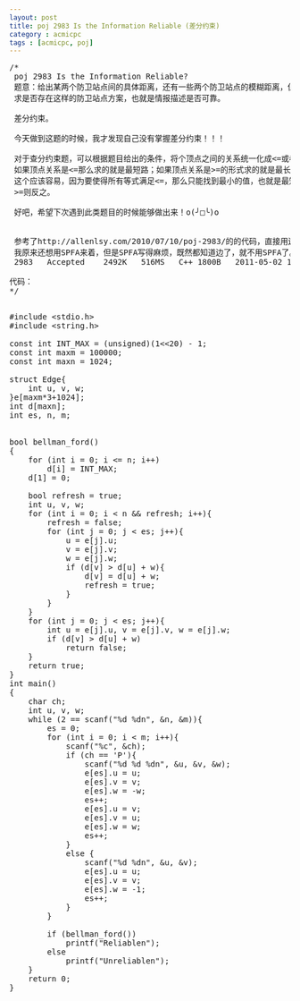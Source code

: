 ```yaml
---
layout: post
title: poj 2983 Is the Information Reliable (差分约束)
category : acmicpc
tags : [acmicpc, poj]
---
```


<pre>/*  
 poj 2983 Is the Information Reliable?  
 题意：给出某两个防卫站点间的具体距离，还有一些两个防卫站点的模糊距离，但是距离&gt;=1.  
 求是否存在这样的防卫站点方案，也就是情报描述是否可靠。  
   
 差分约束。  
   
 今天做到这题的时候，我才发现自己没有掌握差分约束！！！  
   
 对于查分约束题，可以根据题目给出的条件，将个顶点之间的关系统一化成&lt;=或者&gt;=的形式。  
 如果顶点关系是&lt;=那么求的就是最短路；如果顶点关系是&gt;=的形式求的就是最长路。  
 这个应该容易，因为要使得所有等式满足&lt;=，那么只能找到最小的值，也就是最短路。  
 &gt;=则反之。  
   
 好吧，希望下次遇到此类题目的时候能够做出来！o(╯□╰)o  
   
   
 参考了http://allenlsy.com/2010/07/10/poj-2983/的的代码，直接用边进行Bellman Ford 省事。  
 我原来还想用SPFA来着，但是SPFA写得麻烦，既然都知道边了，就不用SPFA了。  
 2983	Accepted	2492K	516MS	C++	1800B	2011-05-02 17:51:15  
   
代码：  
*/</pre>  
<!--more-->  
<pre>  
#include &lt;stdio.h&gt;  
#include &lt;string.h&gt;  

const int INT_MAX = (unsigned)(1&lt;&lt;20) - 1;  
const int maxm = 100000;  
const int maxn = 1024;  

struct Edge{  
    int u, v, w;  
}e[maxm*3+1024];  
int d[maxn];  
int es, n, m;  


bool bellman_ford()  
{  
    for (int i = 0; i &lt;= n; i++)  
        d[i] = INT_MAX;  
    d[1] = 0;  
    
    bool refresh = true;  
    int u, v, w;  
    for (int i = 0; i &lt; n &amp;&amp; refresh; i++){  
        refresh = false;  
        for (int j = 0; j &lt; es; j++){  
            u = e[j].u;  
            v = e[j].v;  
            w = e[j].w;  
            if (d[v] &gt; d[u] + w){  
                d[v] = d[u] + w;  
                refresh = true;  
            }  
        }  
    }  
    for (int j = 0; j &lt; es; j++){  
        int u = e[j].u, v = e[j].v, w = e[j].w;  
        if (d[v] &gt; d[u] + w)  
            return false;  
    }  
    return true;  
}  
int main()  
{  
    char ch;  
    int u, v, w;  
    while (2 == scanf("%d %dn", &amp;n, &amp;m)){  
        es = 0;  
        for (int i = 0; i &lt; m; i++){  
            scanf("%c", &amp;ch);  
            if (ch == 'P'){  
                scanf("%d %d %dn", &amp;u, &amp;v, &amp;w);  
                e[es].u = u;  
                e[es].v = v;  
                e[es].w = -w;  
                es++;  
                e[es].u = v;  
                e[es].v = u;  
                e[es].w = w;  
                es++;  
            }  
            else {  
                scanf("%d %dn", &amp;u, &amp;v);  
                e[es].u = u;  
                e[es].v = v;  
                e[es].w = -1;  
                es++;  
            }  
        }  
        
        if (bellman_ford())  
            printf("Reliablen");  
        else  
            printf("Unreliablen");  
    }  
    return 0;  
}</pre>  
